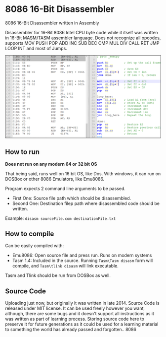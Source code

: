 # 8086 16-Bit Disassembler
8086 16-Bit Disassembler written in Assembly

Disassembler for 16-Bit 8086 Intel CPU byte code while it itself was written in 16-Bit MASM/TASM assembler language. Does not recognize all opcodes, supports MOV PUSH POP ADD INC SUB DEC CMP MUL DIV CALL RET JMP LOOP INT and most of Jumps.

![Left: Disassembled code --- Right: Original Code](https://github.com/JustoSenka/8086-16-Bit-Disassembler/blob/master/pics/disasm2.png?raw=true)

## How to run

**Does not run on any modern 64 or 32 bit OS**

That being said, runs well on 16 bit OS, like Dos. With windows, it can run on DOSBox or other 8086 Emulators, like Emu8086.

Program expects 2 command line arguments to be passed. 

- First One: Source file path which should be disassembled.
- Second One: Destination filep path where disassembled code should be written.

Example: `disasm sourceFile.com destinationFile.txt`

## How to compile

Can be easily compiled with:

- Emu8086: Open source file and press run. Runs on modern systems
- Tasm 1.4: Included in the source. Running `Tasm\Tasm disasm` form will compile, and `Tasm\tlink disasm` will link executable.

Tasm and Tlink should be run from DOSBox as well.

## Source Code

Uploading just now, but originally it was written in late 2014. Source Code is released under MIT license. It can be used freely however you want, although, there are some bugs and it doesn't support all instructions as it was written as part of learning process. Storing source code here to preserve it for future generations as it could be used for a learning material to something the world has already passed and forgotten.. 8086
